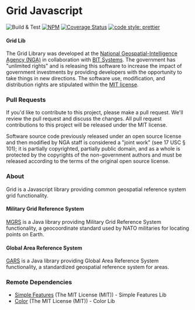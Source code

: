 # Grid Javascript

![Build & Test](https://github.com/ngageoint/grid-js/actions/workflows/build-test.yml/badge.svg)
[![NPM](https://img.shields.io/npm/v/@ngageoint/grid-js.svg)](https://www.npmjs.com/package/@ngageoint/grid-js)
[![Coverage Status](https://coveralls.io/repos/github/ngageoint/grid-js/badge.svg)](https://coveralls.io/github/ngageoint/grid-js)
[![code style: prettier](https://img.shields.io/badge/code_style-prettier-ff69b4.svg?style=flat-square)](https://github.com/prettier/prettier)

#### Grid Lib ####

The Grid Library was developed at the [National Geospatial-Intelligence Agency (NGA)](http://www.nga.mil/) in collaboration with [BIT Systems](https://www.caci.com/bit-systems/). The government has "unlimited rights" and is releasing this software to increase the impact of government investments by providing developers with the opportunity to take things in new directions. The software use, modification, and distribution rights are stipulated within the [MIT license](http://choosealicense.com/licenses/mit/).

### Pull Requests ###
If you'd like to contribute to this project, please make a pull request. We'll review the pull request and discuss the changes. All pull request contributions to this project will be released under the MIT license.

Software source code previously released under an open source license and then modified by NGA staff is considered a "joint work" (see 17 USC § 101); it is partially copyrighted, partially public domain, and as a whole is protected by the copyrights of the non-government authors and must be released according to the terms of the original open source license.

### About ###

Grid is a Javascript library providing common geospatial reference system grid functionality.

#### Military Grid Reference System ####

[MGRS](https://github.com/ngageoint/mgrs-js) is a Java library providing Military Grid Reference System functionality, a geocoordinate standard used by NATO militaries for locating points on Earth.

#### Global Area Reference System ####

[GARS](https://github.com/ngageoint/gars-js) is a Java library providing Global Area Reference System functionality, a standardized geospatial reference system for areas.

### Remote Dependencies ###

* [Simple Features](https://github.com/ngageoint/simple-features-js) (The MIT License (MIT)) - Simple Features Lib
* [Color](https://github.com/ngageoint/color-js) (The MIT License (MIT)) - Color Lib